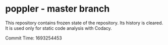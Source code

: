 # poppler - master branch

This repository contains frozen state of the repository.
Its history is cleared. It is used only for static code
analysis with Codacy.

Commit Time: 1693254453